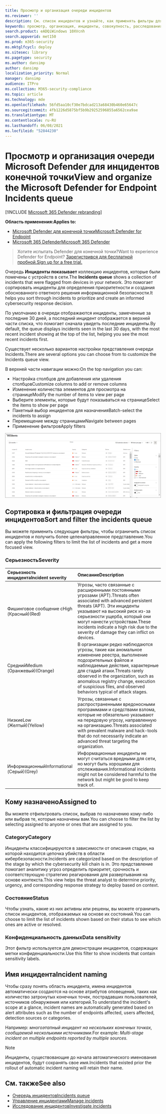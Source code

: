 ```yaml
---
title: Просмотр и организация очереди инцидентов
ms.reviewer: ''
description: См. список инцидентов и узнайте, как применять фильтры для ограничения списка и получения более сфокусированного представления.
keywords: просмотр, организация, инциденты, совокупность, расследования, очередь, ttp
search.product: eADQiWindows 10XVcnh
search.appverid: met150
ms.prod: m365-security
ms.mktglfcycl: deploy
ms.sitesec: library
ms.pagetype: security
ms.author: dansimp
author: dansimp
localization_priority: Normal
manager: dansimp
audience: ITPro
ms.collection: M365-security-compliance
ms.topic: article
ms.technology: mde
ms.openlocfilehash: 56fd5aa10cf30e7bdcad213a68430b460e65647c
ms.sourcegitcommit: 4fb1226d5875bf5b9b29252596855a6562cea9ae
ms.translationtype: MT
ms.contentlocale: ru-RU
ms.lasthandoff: 06/08/2021
ms.locfileid: "52844230"
---
```

# <a name="view-and-organize-the-microsoft-defender-for-endpoint-incidents-queue"></a><span data-ttu-id="6b8aa-104">Просмотр и организация очереди Microsoft Defender для инцидентов конечной точки</span><span class="sxs-lookup"><span data-stu-id="6b8aa-104">View and organize the Microsoft Defender for Endpoint Incidents queue</span></span>

[!INCLUDE [Microsoft 365 Defender rebranding](../../includes/microsoft-defender.md)]

<span data-ttu-id="6b8aa-105">**Область применения:**</span><span class="sxs-lookup"><span data-stu-id="6b8aa-105">**Applies to:**</span></span>
- [<span data-ttu-id="6b8aa-106">Microsoft Defender для конечной точки</span><span class="sxs-lookup"><span data-stu-id="6b8aa-106">Microsoft Defender for Endpoint</span></span>](https://go.microsoft.com/fwlink/?linkid=2154037)
- [<span data-ttu-id="6b8aa-107">Microsoft 365 Defender</span><span class="sxs-lookup"><span data-stu-id="6b8aa-107">Microsoft 365 Defender</span></span>](https://go.microsoft.com/fwlink/?linkid=2118804)

> <span data-ttu-id="6b8aa-108">Хотите испытать Defender для конечной точки?</span><span class="sxs-lookup"><span data-stu-id="6b8aa-108">Want to experience Defender for Endpoint?</span></span> [<span data-ttu-id="6b8aa-109">Зарегистрився для бесплатной пробной.</span><span class="sxs-lookup"><span data-stu-id="6b8aa-109">Sign up for a free trial.</span></span>](https://www.microsoft.com/microsoft-365/windows/microsoft-defender-atp?ocid=docs-wdatp-pullalerts-abovefoldlink) 

<span data-ttu-id="6b8aa-110">Очередь **Инциденты показывает** коллекцию инцидентов, которые были помечены с устройств в сети.</span><span class="sxs-lookup"><span data-stu-id="6b8aa-110">The **Incidents queue** shows a collection of incidents that were flagged from devices in your network.</span></span> <span data-ttu-id="6b8aa-111">Это помогает сортировать инциденты для определения приоритетности и создания обоснованного ответного решения информационной безопасности.</span><span class="sxs-lookup"><span data-stu-id="6b8aa-111">It helps you sort through incidents to prioritize and create an informed cybersecurity response decision.</span></span>

<span data-ttu-id="6b8aa-112">По умолчанию в очереди отображаются инциденты, замеченные за последние 30 дней, а последний инцидент отображается в верхней части списка, что помогает сначала увидеть последние инциденты.</span><span class="sxs-lookup"><span data-stu-id="6b8aa-112">By default, the queue displays incidents seen in the last 30 days, with the most recent incident showing at the top of the list, helping you see the most recent incidents first.</span></span>

<span data-ttu-id="6b8aa-113">Существует несколько вариантов настройки представления очереди Incidents.</span><span class="sxs-lookup"><span data-stu-id="6b8aa-113">There are several options you can choose from to customize the Incidents queue view.</span></span> 

<span data-ttu-id="6b8aa-114">В верхней части навигации можно:</span><span class="sxs-lookup"><span data-stu-id="6b8aa-114">On the top navigation you can:</span></span>
- <span data-ttu-id="6b8aa-115">Настройка столбцов для добавления или удаления столбцов</span><span class="sxs-lookup"><span data-stu-id="6b8aa-115">Customize columns to add or remove columns</span></span> 
- <span data-ttu-id="6b8aa-116">Изменение количества элементов для просмотра на странице</span><span class="sxs-lookup"><span data-stu-id="6b8aa-116">Modify the number of items to view per page</span></span>
- <span data-ttu-id="6b8aa-117">Выберите элементы, которые будут показываться на странице</span><span class="sxs-lookup"><span data-stu-id="6b8aa-117">Select the items to show per page</span></span>
- <span data-ttu-id="6b8aa-118">Пакетный выбор инцидентов для назначения</span><span class="sxs-lookup"><span data-stu-id="6b8aa-118">Batch-select the incidents to assign</span></span> 
- <span data-ttu-id="6b8aa-119">Перемещение между страницами</span><span class="sxs-lookup"><span data-stu-id="6b8aa-119">Navigate between pages</span></span>
- <span data-ttu-id="6b8aa-120">Применение фильтров</span><span class="sxs-lookup"><span data-stu-id="6b8aa-120">Apply filters</span></span>

![Изображение очереди инцидентов](images/atp-incident-queue.png)

## <a name="sort-and-filter-the-incidents-queue"></a><span data-ttu-id="6b8aa-122">Сортировка и фильтрация очереди инцидентов</span><span class="sxs-lookup"><span data-stu-id="6b8aa-122">Sort and filter the incidents queue</span></span>
<span data-ttu-id="6b8aa-123">Вы можете применить следующие фильтры, чтобы ограничить список инцидентов и получить более целенаправленное представление.</span><span class="sxs-lookup"><span data-stu-id="6b8aa-123">You can apply the following filters to limit the list of incidents and get a more focused view.</span></span>

### <a name="severity"></a><span data-ttu-id="6b8aa-124">Серьезность</span><span class="sxs-lookup"><span data-stu-id="6b8aa-124">Severity</span></span>

<span data-ttu-id="6b8aa-125">Серьезность инцидента</span><span class="sxs-lookup"><span data-stu-id="6b8aa-125">Incident severity</span></span> | <span data-ttu-id="6b8aa-126">Описание</span><span class="sxs-lookup"><span data-stu-id="6b8aa-126">Description</span></span>
:---|:---
<span data-ttu-id="6b8aa-127">Фишинговое сообщение с</span><span class="sxs-lookup"><span data-stu-id="6b8aa-127">High</span></span> </br><span data-ttu-id="6b8aa-128">(Красный)</span><span class="sxs-lookup"><span data-stu-id="6b8aa-128">(Red)</span></span> | <span data-ttu-id="6b8aa-129">Угрозы, часто связанные с расширенными постоянными угрозами (APT).</span><span class="sxs-lookup"><span data-stu-id="6b8aa-129">Threats often associated with advanced persistent threats (APT).</span></span> <span data-ttu-id="6b8aa-130">Эти инциденты указывают на высокий риск из-за серьезности ущерба, который они могут нанести устройствам.</span><span class="sxs-lookup"><span data-stu-id="6b8aa-130">These incidents indicate a high risk due to the severity of damage they can inflict on devices.</span></span>
<span data-ttu-id="6b8aa-131">Средний</span><span class="sxs-lookup"><span data-stu-id="6b8aa-131">Medium</span></span> </br><span data-ttu-id="6b8aa-132">(Оранжевый)</span><span class="sxs-lookup"><span data-stu-id="6b8aa-132">(Orange)</span></span> | <span data-ttu-id="6b8aa-133">В организации редко наблюдаются угрозы, такие как аномальное изменение реестра, выполнение подозрительных файлов и наблюдаемые действия, характерные для стадий атаки.</span><span class="sxs-lookup"><span data-stu-id="6b8aa-133">Threats rarely observed in the organization, such as anomalous registry change, execution of suspicious files, and observed behaviors typical of attack stages.</span></span>
<span data-ttu-id="6b8aa-134">Низкие</span><span class="sxs-lookup"><span data-stu-id="6b8aa-134">Low</span></span> </br><span data-ttu-id="6b8aa-135">(Желтый)</span><span class="sxs-lookup"><span data-stu-id="6b8aa-135">(Yellow)</span></span> | <span data-ttu-id="6b8aa-136">Угрозы, связанные с распространенными вредоносными программами и средствами взлома, которые не обязательно указывают на передовую угрозу, направленную на организацию.</span><span class="sxs-lookup"><span data-stu-id="6b8aa-136">Threats associated with prevalent malware and hack-tools that do not necessarily indicate an advanced threat targeting the organization.</span></span>
<span data-ttu-id="6b8aa-137">Информационный</span><span class="sxs-lookup"><span data-stu-id="6b8aa-137">Informational</span></span> </br><span data-ttu-id="6b8aa-138">(Серый)</span><span class="sxs-lookup"><span data-stu-id="6b8aa-138">(Grey)</span></span> | <span data-ttu-id="6b8aa-139">Информационные инциденты не могут считаться вредными для сети, но могут быть хорошими для отслеживания.</span><span class="sxs-lookup"><span data-stu-id="6b8aa-139">Informational incidents might not be considered harmful to the network but might be good to keep track of.</span></span>

## <a name="assigned-to"></a><span data-ttu-id="6b8aa-140">Кому назначено</span><span class="sxs-lookup"><span data-stu-id="6b8aa-140">Assigned to</span></span>
<span data-ttu-id="6b8aa-141">Вы можете отфильтровать список, выбрав по назначению кому-либо или выбрав те, которые назначены вам.</span><span class="sxs-lookup"><span data-stu-id="6b8aa-141">You can choose to filter the list by selecting assigned to anyone or ones that are assigned to you.</span></span>

### <a name="category"></a><span data-ttu-id="6b8aa-142">Category</span><span class="sxs-lookup"><span data-stu-id="6b8aa-142">Category</span></span>
<span data-ttu-id="6b8aa-143">Инциденты классифицируются в зависимости от описания стадии, на которой находится цепочка убийств в области кибербезопасности.</span><span class="sxs-lookup"><span data-stu-id="6b8aa-143">Incidents are categorized based on the description of the stage by which the cybersecurity kill chain is in.</span></span> <span data-ttu-id="6b8aa-144">Это представление помогает аналитику угроз определить приоритет, срочность и соответствующую стратегию реагирования для развертывания на основе контекста.</span><span class="sxs-lookup"><span data-stu-id="6b8aa-144">This view helps the threat analyst to determine priority, urgency, and corresponding response strategy to deploy based on context.</span></span>

### <a name="status"></a><span data-ttu-id="6b8aa-145">Состояние</span><span class="sxs-lookup"><span data-stu-id="6b8aa-145">Status</span></span>
<span data-ttu-id="6b8aa-146">Чтобы узнать, какие из них активны или решены, вы можете ограничить список инцидентов, отображаемых на основе их состояний.</span><span class="sxs-lookup"><span data-stu-id="6b8aa-146">You can choose to limit the list of incidents shown based on their status to see which ones are active or resolved.</span></span>

### <a name="data-sensitivity"></a><span data-ttu-id="6b8aa-147">Конфиденциальность данных</span><span class="sxs-lookup"><span data-stu-id="6b8aa-147">Data sensitivity</span></span>
<span data-ttu-id="6b8aa-148">Этот фильтр используется для демонстрации инцидентов, содержащих метки конфиденциальности.</span><span class="sxs-lookup"><span data-stu-id="6b8aa-148">Use this filter to show incidents that contain sensitivity labels.</span></span>

## <a name="incident-naming"></a><span data-ttu-id="6b8aa-149">Имя инцидента</span><span class="sxs-lookup"><span data-stu-id="6b8aa-149">Incident naming</span></span>

<span data-ttu-id="6b8aa-150">Чтобы сразу понять область инцидента, имена инцидентов автоматически создаются на основе атрибутов оповещений, таких как количество затронутых конечных точек, пострадавших пользователей, источников обнаружения или категорий.</span><span class="sxs-lookup"><span data-stu-id="6b8aa-150">To understand the incident's scope at a glance, incident names are automatically generated based on alert attributes such as the number of endpoints affected, users affected, detection sources or categories.</span></span>

<span data-ttu-id="6b8aa-151">Например: *многоэтапный инцидент на нескольких конечных точках, сообщаемой несколькими источниками.*</span><span class="sxs-lookup"><span data-stu-id="6b8aa-151">For example: *Multi-stage incident on multiple endpoints reported by multiple sources.*</span></span>

> [!NOTE]
> <span data-ttu-id="6b8aa-152">Инциденты, существовающие до начала автоматического именования инцидентов, будут сохранять свое имя.</span><span class="sxs-lookup"><span data-stu-id="6b8aa-152">Incidents that existed prior the rollout of automatic incident naming will retain their name.</span></span>


## <a name="see-also"></a><span data-ttu-id="6b8aa-153">См. также</span><span class="sxs-lookup"><span data-stu-id="6b8aa-153">See also</span></span>
- [<span data-ttu-id="6b8aa-154">Очередь инцидентов</span><span class="sxs-lookup"><span data-stu-id="6b8aa-154">Incidents queue</span></span>](/microsoft-365/security/defender-endpoint/view-incidents-queue)
- [<span data-ttu-id="6b8aa-155">Управление инцидентами</span><span class="sxs-lookup"><span data-stu-id="6b8aa-155">Manage incidents</span></span>](manage-incidents.md)
- [<span data-ttu-id="6b8aa-156">Исследование инцидентов</span><span class="sxs-lookup"><span data-stu-id="6b8aa-156">Investigate incidents</span></span>](investigate-incidents.md)


